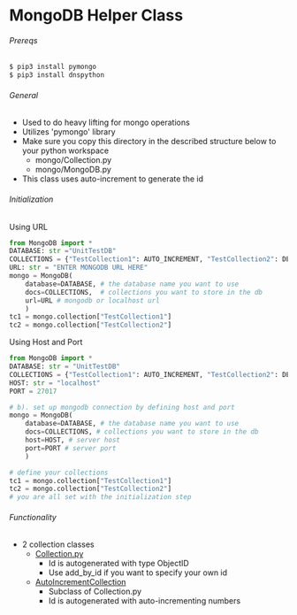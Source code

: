 # MongoDB Helper Class
###### Prereqs
```bash
$ pip3 install pymongo
$ pip3 install dnspython
```
###### General
- Used to do heavy lifting for mongo operations
- Utilizes 'pymongo' library
- Make sure you copy this directory in the described structure below to your python workspace
    - mongo/Collection.py
    - mongo/MongoDB.py
- This class uses auto-increment to generate the id

###### Initialization
Using URL
```python
from MongoDB import *
DATABASE: str ="UnitTestDB"
COLLECTIONS = {"TestCollection1": AUTO_INCREMENT, "TestCollection2": DEFAULT}
URL: str = "ENTER MONGODB URL HERE"
mongo = MongoDB(
    database=DATABASE, # the database name you want to use 
    docs=COLLECTIONS,  # collections you want to store in the db
    url=URL # mongodb or localhost url
    )
tc1 = mongo.collection["TestCollection1"]
tc2 = mongo.collection["TestCollection2"]
```
Using Host and Port
```python
from MongoDB import *
DATABASE: str = "UnitTestDB"
COLLECTIONS = {"TestCollection1": AUTO_INCREMENT, "TestCollection2": DEFAULT}
HOST: str = "localhost"
PORT = 27017

# b). set up mongodb connection by defining host and port
mongo = MongoDB(
    database=DATABASE, # the database name you want to use  
    docs=COLLECTIONS, # collections you want to store in the db
    host=HOST, # server host
    port=PORT # server port
    )

# define your collections
tc1 = mongo.collection["TestCollection1"]
tc2 = mongo.collection["TestCollection2"]
# you are all set with the initialization step
```

###### Functionality
- 2 collection classes
    - [Collection.py](Collection.py)
        - Id is autogenerated with type ObjectID
        - Use add_by_id if you want to specify your own id
    - [AutoIncrementCollection](AutoIncrementCollection.py)
        - Subclass of Collection.py
        - Id is autogenerated with auto-incrementing numbers
     
